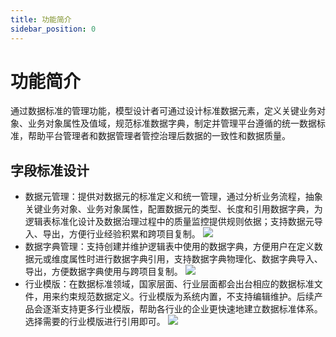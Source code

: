 ```yaml
---
title: 功能简介
sidebar_position: 0
---
```


# 功能简介
通过数据标准的管理功能，模型设计者可通过设计标准数据元素，定义关键业务对象、业务对象属性及值域，规范标准数据字典，制定并管理平台遵循的统一数据标准，帮助平台管理者和数据管理者管控治理后数据的一致性和数据质量。

## 字段标准设计
- 数据元管理：提供对数据元的标准定义和统一管理，通过分析业务流程，抽象关键业务对象、业务对象属性，配置数据元的类型、长度和引用数据字典，为逻辑表标准化设计及数据治理过程中的质量监控提供规则依据；支持数据元导入、导出，方便行业经验积累和跨项目复制。
[![](https://uniplore-docs.oss-cn-chengdu.aliyuncs.com/datastudio/data-standard/data-element-page.png)](https://uniplore-docs.oss-cn-chengdu.aliyuncs.com/datastudio/data-exchange/data-element-page.png)
- 数据字典管理：支持创建并维护逻辑表中使用的数据字典，方便用户在定义数据元或维度属性时进行数据字典引用，支持数据字典物理化、数据字典导入、导出，方便数据字典使用与跨项目复制。
[![](https://uniplore-docs.oss-cn-chengdu.aliyuncs.com/datastudio/data-standard/dict-page.png)](https://uniplore-docs.oss-cn-chengdu.aliyuncs.com/datastudio/data-exchange/dict-page.png)
- 行业模版：在数据标准领域，国家层面、行业层面都会出台相应的数据标准文件，用来约束规范数据定义。行业模版为系统内置，不支持编辑维护。后续产品会逐渐支持更多行业模版，帮助各行业的企业更快速地建立数据标准体系。选择需要的行业模版进行引用即可。
[![](https://uniplore-docs.oss-cn-chengdu.aliyuncs.com/datastudio/data-standard/template-page.png)](https://uniplore-docs.oss-cn-chengdu.aliyuncs.com/datastudio/data-exchange/template-page.png)

